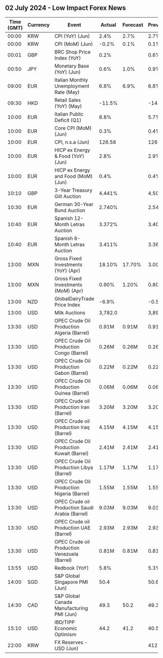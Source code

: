 ## 02 July 2024 - Low Impact Forex News

| Time (GMT) | Currency | Event | Actual | Forecast | Previous |
|------|----------|-------|--------|----------|----------|
| 00:00 | KRW | CPI (YoY) (Jun) | 2.4% | 2.7% | 2.7% |
| 00:00 | KRW | CPI (MoM) (Jun) | -0.2% | 0.1% | 0.1% |
| 00:01 | GBP | BRC Shop Price Index (YoY) | 0.2% |  | 0.6% |
| 00:50 | JPY | Monetary Base (YoY) (Jun) | 0.6% | 1.0% | 0.9% |
| 09:00 | EUR | Italian Monthly Unemployment Rate (May) | 6.8% | 6.9% | 6.8% |
| 09:30 | HKD | Retail Sales (YoY) (May) | -11.5% |  | -14.7% |
| 10:00 | EUR | Italian Public Deficit (Q1) | 8.8% |  | 5.7% |
| 10:00 | EUR | Core CPI (MoM) (Jun) | 0.3% |  | 0.4% |
| 10:00 | EUR | CPI, n.s.a (Jun) | 126.58 |  | 126.31 |
| 10:00 | EUR | HICP ex Energy & Food (YoY) (Jun) | 2.8% |  | 2.9% |
| 10:00 | EUR | HICP ex Energy and Food (MoM) (Jun) | 0.4% |  | 0.4% |
| 10:10 | GBP | 3-Year Treasury Gilt Auction | 4.441% |  | 4.505% |
| 10:30 | EUR | German 30-Year Bund Auction | 2.740% |  | 2.540% |
| 10:40 | EUR | Spanish 12-Month Letras Auction | 3.372% |  | 3.407% |
| 10:40 | EUR | Spanish 6-Month Letras Auction | 3.411% |  | 3.367% |
| 13:00 | MXN | Gross Fixed Investments (YoY) (Apr) | 18.10% | 17.70% | 3.00% |
| 13:00 | MXN | Gross Fixed Investments (MoM) (Apr) | 0.90% | 1.20% | 0.80% |
| 13:00 | NZD | GlobalDairyTrade Price Index | -6.9% |  | -0.5% |
| 13:00 | USD | Milk Auctions | 3,782.0 |  | 3,893.0 |
| 13:30 | USD | OPEC Crude Oil Production Algeria (Barrel) | 0.91M | 0.91M | 0.91M |
| 13:30 | USD | OPEC Crude Oil Production Congo (Barrel) | 0.26M | 0.26M | 0.26M |
| 13:30 | USD | OPEC Crude Oil Production Gabon (Barrel) | 0.22M | 0.22M | 0.22M |
| 13:30 | USD | OPEC Crude Oil Production Guinea (Barrel) | 0.06M | 0.06M | 0.06M |
| 13:30 | USD | OPEC Crude oil Production Iran (Barrel) | 3.20M | 3.20M | 3.20M |
| 13:30 | USD | OPEC Crude oil Production Iraq (Barrel) | 4.15M | 4.15M | 4.15M |
| 13:30 | USD | OPEC Crude Oil Production Kuwait (Barrel) | 2.41M | 2.41M | 2.41M |
| 13:30 | USD | OPEC Crude Oil Production Libya (Barrel) | 1.17M | 1.17M | 1.17M |
| 13:30 | USD | OPEC Crude Oil Production Nigeria (Barrel) | 1.55M | 1.55M | 1.55M |
| 13:30 | USD | OPEC Crude oil Production Saudi Arabia (Barrel) | 9.03M | 9.03M | 9.03M |
| 13:30 | USD | OPEC Crude oil Production UAE (Barrel) | 2.93M | 2.93M | 2.93M |
| 13:30 | USD | OPEC Crude oil Production Venezuela (Barrel) | 0.81M | 0.81M | 0.81M |
| 13:55 | USD | Redbook (YoY) | 5.8% |  | 5.3% |
| 14:00 | SGD | S&P Global Singapore PMI (Jun) | 50.4 |  | 50.6 |
| 14:30 | CAD | S&P Global Canada Manufacturing PMI (Jun) | 49.3 | 50.2 | 49.3 |
| 15:10 | USD | IBD/TIPP Economic Optimism | 44.2 | 41.2 | 40.5 |
| 22:00 | KRW | FX Reserves - USD (Jun) |  |  | 412.83B |

